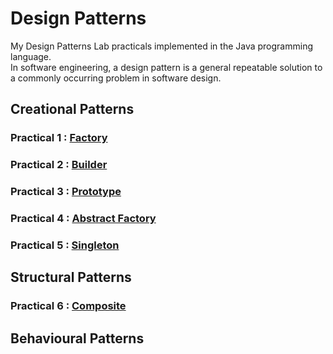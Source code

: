 # Design Patterns
My Design Patterns Lab practicals implemented in the Java programming language. \
In software engineering, a design pattern is a general repeatable solution to a commonly occurring problem in software design.


## Creational Patterns

### Practical 1 : [Factory](https://github.com/aryanranderiya/Design-Patterns-in-Java/tree/main/Pr1%20Factory)
### Practical 2 : [Builder](https://github.com/aryanranderiya/Design-Patterns-in-Java/tree/main/Pr2%20Builder)
### Practical 3 : [Prototype](https://github.com/aryanranderiya/Design-Patterns-in-Java/tree/main/Pr3%20Prototype)
### Practical 4 : [Abstract Factory](https://github.com/aryanranderiya/Design-Patterns-in-Java/tree/main/Pr4%20Abstract%20Factory)
### Practical 5 : [Singleton](https://github.com/aryanranderiya/Design-Patterns-in-Java/tree/main/Pr5%20Singleton)

## Structural Patterns

### Practical 6 : [Composite](https://github.com/aryanranderiya/Design-Patterns-in-Java/tree/main/Pr6_Composite)


## Behavioural Patterns

